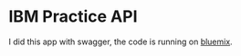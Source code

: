 # IBM Practice API

I did this app with swagger, the code is running on [bluemix](http://taylor-ibm-exercise.mybluemix.net/weather). 
